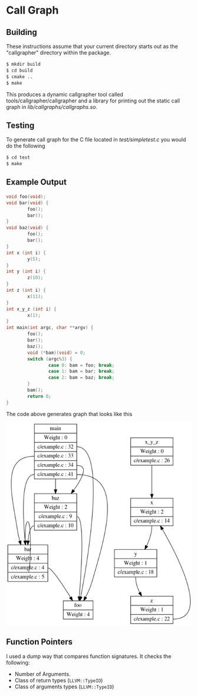 # Call Graph


## Building

These instructions assume that your current directory starts out as the
"callgrapher" directory within the package.



```bash
$ mkdir build
$ cd build
$ cmake ..
$ make
```

This produces a dynamic callgrapher tool called
tools/callgrapher/callgrapher and a library for printing out the
static call graph in *lib/callgraphs/callgraphs.so*.

## Testing

To generate call graph for the C file located in *test/simpletest.c* you
would do the following

```bash
$ cd test
$ make
```


## Example Output

```C
void foo(void);
void bar(void) {
        foo();
        bar();
}
void baz(void) {
        foo();
        bar();
}
int x (int i) {
        y(5);
}
int y (int i) {
        z(10);
}
int z (int i) {
        x(11);
}
int x_y_z (int i) {
        x(1);
}
int main(int argc, char **argv) {
        foo();
        bar();
        baz();
        void (*bam)(void) = 0;
        switch (argc%3) {
                case 0: bam = foo; break;
                case 1: bam = bar; break;
                case 2: bam = baz; break;
        }
        bam();
        return 0;
}
```

The code above generates graph that looks like this

![call graph for test/c/example.c](graph.png)


## Function Pointers

I used a dump way that compares function signatures. It checks the following:

- Number of Arguments.
- Class of return types (`LLVM::TypeID`)
- Class of arguments types (`LLVM::TypeID`)


